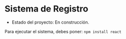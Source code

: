 <h1> Sistema de Registro </h1>

- Estado del proyecto: En construcción.

Para ejecutar el sistema, debes poner:
```npm install react```
